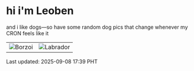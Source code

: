 # hi i'm Leoben

and i like dogs—so have some random dog pics that change whenever my CRON feels like it

|  |  |
|--------|----------|
| ![Borzoi](https://random-dog-vercel.vercel.app/api/random-borzoi?v=1757324340) | ![Labrador](https://random-dog-vercel.vercel.app/api/random-labrador?v=1757324340) |

Last updated: 2025-09-08 17:39 PHT
